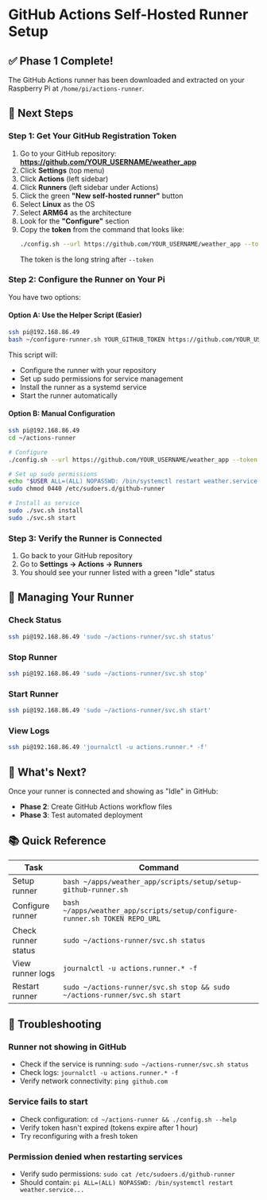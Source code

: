# GitHub Actions Self-Hosted Runner Setup

## ✅ Phase 1 Complete!

The GitHub Actions runner has been downloaded and extracted on your Raspberry Pi at `/home/pi/actions-runner`.

## 📝 Next Steps

### Step 1: Get Your GitHub Registration Token

1. Go to your GitHub repository: **https://github.com/YOUR_USERNAME/weather_app**
2. Click **Settings** (top menu)
3. Click **Actions** (left sidebar)
4. Click **Runners** (left sidebar under Actions)
5. Click the green **"New self-hosted runner"** button
6. Select **Linux** as the OS
7. Select **ARM64** as the architecture
8. Look for the **"Configure"** section
9. Copy the **token** from the command that looks like:
   ```bash
   ./config.sh --url https://github.com/YOUR_USERNAME/weather_app --token ABCDEF123456...
   ```
   The token is the long string after `--token`

### Step 2: Configure the Runner on Your Pi

You have two options:

#### Option A: Use the Helper Script (Easier)

```bash
ssh pi@192.168.86.49
bash ~/configure-runner.sh YOUR_GITHUB_TOKEN https://github.com/YOUR_USERNAME/weather_app
```

This script will:
- Configure the runner with your repository
- Set up sudo permissions for service management
- Install the runner as a systemd service
- Start the runner automatically

#### Option B: Manual Configuration

```bash
ssh pi@192.168.86.49
cd ~/actions-runner

# Configure
./config.sh --url https://github.com/YOUR_USERNAME/weather_app --token YOUR_TOKEN

# Set up sudo permissions
echo "$USER ALL=(ALL) NOPASSWD: /bin/systemctl restart weather.service, /bin/systemctl restart weather-frontend.service" | sudo tee /etc/sudoers.d/github-runner
sudo chmod 0440 /etc/sudoers.d/github-runner

# Install as service
sudo ./svc.sh install
sudo ./svc.sh start
```

### Step 3: Verify the Runner is Connected

1. Go back to your GitHub repository
2. Go to **Settings → Actions → Runners**
3. You should see your runner listed with a green "Idle" status

## 🔧 Managing Your Runner

### Check Status
```bash
ssh pi@192.168.86.49 'sudo ~/actions-runner/svc.sh status'
```

### Stop Runner
```bash
ssh pi@192.168.86.49 'sudo ~/actions-runner/svc.sh stop'
```

### Start Runner
```bash
ssh pi@192.168.86.49 'sudo ~/actions-runner/svc.sh start'
```

### View Logs
```bash
ssh pi@192.168.86.49 'journalctl -u actions.runner.* -f'
```

## 🚀 What's Next?

Once your runner is connected and showing as "Idle" in GitHub:
- **Phase 2**: Create GitHub Actions workflow files
- **Phase 3**: Test automated deployment

## 📚 Quick Reference

| Task | Command |
|------|---------|
| Setup runner | `bash ~/apps/weather_app/scripts/setup/setup-github-runner.sh` |
| Configure runner | `bash ~/apps/weather_app/scripts/setup/configure-runner.sh TOKEN REPO_URL` |
| Check runner status | `sudo ~/actions-runner/svc.sh status` |
| View runner logs | `journalctl -u actions.runner.* -f` |
| Restart runner | `sudo ~/actions-runner/svc.sh stop && sudo ~/actions-runner/svc.sh start` |

## 🐛 Troubleshooting

### Runner not showing in GitHub
- Check if the service is running: `sudo ~/actions-runner/svc.sh status`
- Check logs: `journalctl -u actions.runner.* -f`
- Verify network connectivity: `ping github.com`

### Service fails to start
- Check configuration: `cd ~/actions-runner && ./config.sh --help`
- Verify token hasn't expired (tokens expire after 1 hour)
- Try reconfiguring with a fresh token

### Permission denied when restarting services
- Verify sudo permissions: `sudo cat /etc/sudoers.d/github-runner`
- Should contain: `pi ALL=(ALL) NOPASSWD: /bin/systemctl restart weather.service...`

